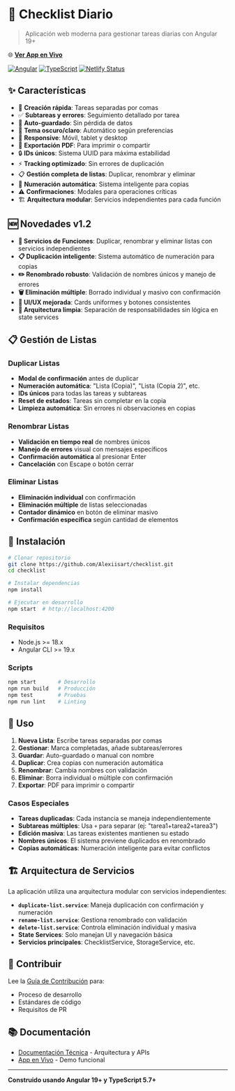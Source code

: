 # 📝 Checklist Diario

> Aplicación web moderna para gestionar tareas diarias con Angular 19+

🌐 **[Ver App en Vivo](https://checkliist.netlify.app)**

[![Angular](https://img.shields.io/badge/Angular-19+-red.svg)](https://angular.io/)
[![TypeScript](https://img.shields.io/badge/TypeScript-5.7+-blue.svg)](https://www.typescriptlang.org/)
[![Netlify Status](https://api.netlify.com/api/v1/badges/your-badge-id/deploy-status)](https://app.netlify.com/sites/checkliist/deploys)

## ✨ Características

- 📝 **Creación rápida**: Tareas separadas por comas
- ✅ **Subtareas y errores**: Seguimiento detallado por tarea
- 💾 **Auto-guardado**: Sin pérdida de datos
- 🌙 **Tema oscuro/claro**: Automático según preferencias
- 📱 **Responsive**: Móvil, tablet y desktop
- 📄 **Exportación PDF**: Para imprimir o compartir
- 🔒 **IDs únicos**: Sistema UUID para máxima estabilidad
- ⚡ **Tracking optimizado**: Sin errores de duplicación
- 📋 **Gestión completa de listas**: Duplicar, renombrar y eliminar
- 🔄 **Numeración automática**: Sistema inteligente para copias
- ⚠️ **Confirmaciones**: Modales para operaciones críticas
- 🏗️ **Arquitectura modular**: Servicios independientes para cada función

## 🆕 Novedades v1.2

- **🔧 Servicios de Funciones**: Duplicar, renombrar y eliminar listas con servicios independientes
- **📋 Duplicación inteligente**: Sistema automático de numeración para copias
- **✏️ Renombrado robusto**: Validación de nombres únicos y manejo de errores
- **🗑️ Eliminación múltiple**: Borrado individual y masivo con confirmación
- **🎯 UI/UX mejorada**: Cards uniformes y botones consistentes
- **🧩 Arquitectura limpia**: Separación de responsabilidades sin lógica en state services

## 📋 Gestión de Listas

### Duplicar Listas

- **Modal de confirmación** antes de duplicar
- **Numeración automática**: "Lista (Copia)", "Lista (Copia 2)", etc.
- **IDs únicos** para todas las tareas y subtareas
- **Reset de estados**: Tareas sin completar en la copia
- **Limpieza automática**: Sin errores ni observaciones en copias

### Renombrar Listas

- **Validación en tiempo real** de nombres únicos
- **Manejo de errores** visual con mensajes específicos
- **Confirmación automática** al presionar Enter
- **Cancelación** con Escape o botón cerrar

### Eliminar Listas

- **Eliminación individual** con confirmación
- **Eliminación múltiple** de listas seleccionadas
- **Contador dinámico** en botón de eliminar masivo
- **Confirmación específica** según cantidad de elementos

## 🚀 Instalación

```bash
# Clonar repositorio
git clone https://github.com/Alexiisart/checklist.git
cd checklist

# Instalar dependencias
npm install

# Ejecutar en desarrollo
npm start  # http://localhost:4200
```

### Requisitos

- Node.js >= 18.x
- Angular CLI >= 19.x

### Scripts

```bash
npm start       # Desarrollo
npm run build   # Producción
npm test        # Pruebas
npm run lint    # Linting
```

## 📖 Uso

1. **Nueva Lista**: Escribe tareas separadas por comas
2. **Gestionar**: Marca completadas, añade subtareas/errores
3. **Guardar**: Auto-guardado o manual con nombre
4. **Duplicar**: Crea copias con numeración automática
5. **Renombrar**: Cambia nombres con validación
6. **Eliminar**: Borra individual o múltiple con confirmación
7. **Exportar**: PDF para imprimir o compartir

### Casos Especiales

- **Tareas duplicadas**: Cada instancia se maneja independientemente
- **Subtareas múltiples**: Usa `+` para separar (ej: "tarea1+tarea2+tarea3")
- **Edición masiva**: Las tareas existentes mantienen su estado
- **Nombres únicos**: El sistema previene duplicados en renombrado
- **Copias automáticas**: Numeración inteligente para evitar conflictos

## 🏗️ Arquitectura de Servicios

La aplicación utiliza una arquitectura modular con servicios independientes:

- **`duplicate-list.service`**: Maneja duplicación con confirmación y numeración
- **`rename-list.service`**: Gestiona renombrado con validación
- **`delete-list.service`**: Controla eliminación individual y masiva
- **State Services**: Solo manejan UI y navegación básica
- **Servicios principales**: ChecklistService, StorageService, etc.

## 🤝 Contribuir

Lee la [Guía de Contribución](CONTRIBUTING.md) para:

- Proceso de desarrollo
- Estándares de código
- Requisitos de PR

## 📚 Documentación

- [Documentación Técnica](TECHNICAL_DOCS.md) - Arquitectura y APIs
- [App en Vivo](https://checkliist.netlify.app) - Demo funcional

---

**Construido usando Angular 19+ y TypeScript 5.7+**
